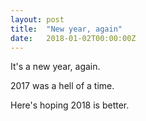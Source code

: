 ```yaml
---
layout: post
title:  "New year, again"
date:   2018-01-02T00:00:00Z
---
```


It's a new year, again.

2017 was a hell of a time.

Here's hoping 2018 is better.
